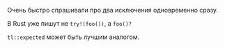 Очень быстро спрашивали про два исключения одновременно сразу.

В Rust уже пишут не `try!(foo())`, а `foo()?`

`tl::expected` может быть лучшим аналогом.
